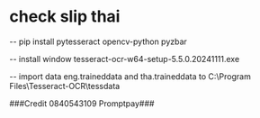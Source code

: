 # check slip thai
-- pip install pytesseract opencv-python pyzbar

-- install window tesseract-ocr-w64-setup-5.5.0.20241111.exe

-- import data eng.traineddata and tha.traineddata to C:\Program Files\Tesseract-OCR\tessdata

###Credit 0840543109 Promptpay###